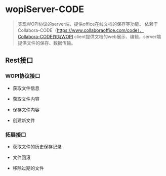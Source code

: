 # wopiServer-CODE

> 实现WOPI协议的server端，提供office在线文档的保存等功能。
> 依赖于Collabora-CODE（https://www.collaboraoffice.com/code），Collabora-CODE作为WOPI client提供文档的web展示、编辑，server端提供文件的保存、数据传输。

## Rest接口

### WOPI协议接口

- 获取文件信息

- 获取文件内容

- 保存文件内容

- 创建新文件

### 拓展接口

- 获取文件的历史保存记录

- 文件回滚

- 移除过期的文件


